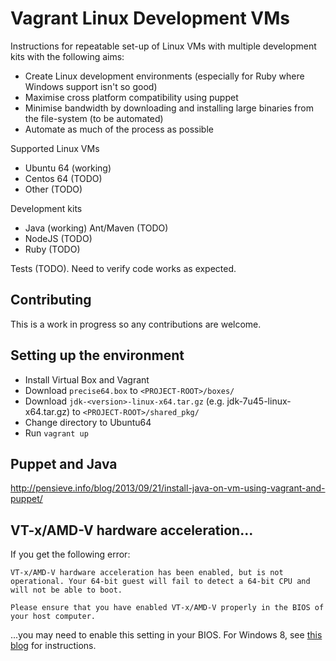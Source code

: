 Vagrant Linux Development VMs
=============================

Instructions for repeatable set-up of Linux VMs with multiple development kits with the following aims:
* Create Linux development environments (especially for Ruby where Windows support isn't so good)
* Maximise cross platform compatibility using puppet
* Minimise bandwidth by downloading and installing large binaries from the file-system (to be automated)
* Automate as much of the process as possible

Supported Linux VMs
* Ubuntu 64 (working)
* Centos 64 (TODO)
* Other (TODO)

Development kits
* Java (working) Ant/Maven (TODO)
* NodeJS (TODO)
* Ruby (TODO)

Tests (TODO). Need to verify code works as expected.

Contributing
------------
This is a work in progress so any contributions are welcome.


Setting up the environment
--------------------------
* Install Virtual Box and Vagrant
* Download `precise64.box` to `<PROJECT-ROOT>/boxes/`
* Download `jdk-<version>-linux-x64.tar.gz` (e.g. jdk-7u45-linux-x64.tar.gz) to `<PROJECT-ROOT>/shared_pkg/`
* Change directory to Ubuntu64
* Run `vagrant up`

Puppet and Java
---------------
http://pensieve.info/blog/2013/09/21/install-java-on-vm-using-vagrant-and-puppet/

VT-x/AMD-V hardware acceleration...
-----------------------------------
If you get the following error:
```
VT-x/AMD-V hardware acceleration has been enabled, but is not operational. Your 64-bit guest will fail to detect a 64-bit CPU and will not be able to boot.

Please ensure that you have enabled VT-x/AMD-V properly in the BIOS of your host computer.
```
...you may need to enable this setting in your BIOS. For Windows 8, see [this blog](http://naushad.me/amd-v-hardware-acceleration-has-been-enabled-but-is-not-operational-virtualbox/) for instructions.

